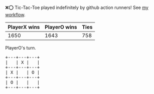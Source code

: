 :x::o: Tic-Tac-Toe played indefinitely by github action runners! See [my workflow](.github/workflows/play.yaml).

|PlayerX wins|PlayerO wins|Ties|
|-|-|-|
|1650|1643|758|

PlayerO's turn.

<pre>
+---+---+---+
|   | X |   |
+---+---+---+
| X |   | O |
+---+---+---+
| O |   |   |
+---+---+---+
</pre>